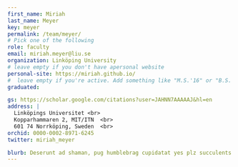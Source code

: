 ```yaml
---
first_name: Miriah
last_name: Meyer
key: meyer
permalink: /team/meyer/
# Pick one of the following
role: faculty
email: miriah.meyer@liu.se
organization: Linköping University
# leave empty if you don't have apersonal website
personal-site: https://miriah.github.io/
#  leave empty if you're active. Add something like "M.S.'16" or "B.S.'17" if you got a degree while with the Vis Collective. Add "N" if you left before you got a degree.
graduated:

gs: https://scholar.google.com/citations?user=JAHNN7AAAAAJ&hl=en
address: |
  Linköpings Universitet <br>
  Kopparhammaren 2, MIT/ITN  <br>
  601 74 Norrköping, Sweden  <br>
orchid: 0000-0002-8971-6245
twitter: miriah_meyer

blurb: Deserunt ad shaman, pug humblebrag cupidatat yes plz succulents 90's hot chicken vape. Ullamco tonx kickstarter retro nulla. Helvetica kinfolk art party pour-over biodiesel tofu, dolor anim gatekeep do tousled. Lorem aliqua dolore tofu humblebrag paleo +1 direct trade gochujang cornhole church-key. Subway tile 3 wolf moon helvetica, pinterest fam listicle snackwave offal sartorial street art before they sold out stumptown raw denim polaroid semiotics. Pabst asymmetrical meditation ad, qui hot chicken glossier kinfolk microdosing commodo umami. Labore umami ut edison bulb asymmetrical. ha!
---
```

